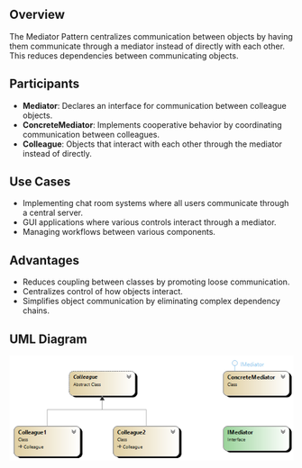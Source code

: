 ## Overview
The Mediator Pattern centralizes communication between objects by having them communicate through a mediator instead of directly with each other. This reduces dependencies between communicating objects.

## Participants
- **Mediator**: Declares an interface for communication between colleague objects.
- **ConcreteMediator**: Implements cooperative behavior by coordinating communication between colleagues.
- **Colleague**: Objects that interact with each other through the mediator instead of directly.

## Use Cases
- Implementing chat room systems where all users communicate through a central server.
- GUI applications where various controls interact through a mediator.
- Managing workflows between various components.

## Advantages
- Reduces coupling between classes by promoting loose communication.
- Centralizes control of how objects interact.
- Simplifies object communication by eliminating complex dependency chains.

## UML Diagram

![Mediator Pattern UML](diagramMediatorPattern.png)